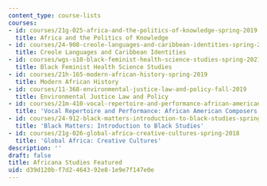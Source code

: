 ```yaml
---
content_type: course-lists
courses:
- id: courses/21g-025-africa-and-the-politics-of-knowledge-spring-2019
  title: Africa and the Politics of Knowledge
- id: courses/24-908-creole-languages-and-caribbean-identities-spring-2017
  title: Creole Languages and Caribbean Identities
- id: courses/wgs-s10-black-feminist-health-science-studies-spring-2021
  title: Black Feminist Health Science Studies
- id: courses/21h-165-modern-african-history-spring-2019
  title: Modern African History
- id: courses/11-368-environmental-justice-law-and-policy-fall-2019
  title: Environmental Justice Law and Policy
- id: courses/21m-410-vocal-repertoire-and-performance-african-american-composers-spring-2005
  title: 'Vocal Repertoire and Performance: African American Composers'
- id: courses/24-912-black-matters-introduction-to-black-studies-spring-2017
  title: 'Black Matters: Introduction to Black Studies'
- id: courses/21g-026-global-africa-creative-cultures-spring-2018
  title: 'Global Africa: Creative Cultures'
description: ''
draft: false
title: Africana Studies Featured
uid: d39d120b-f7d2-4643-92e8-1e9e7f147e0e
---
```

